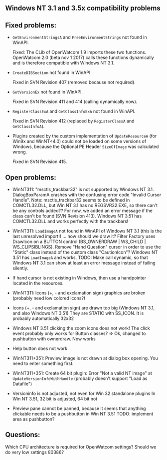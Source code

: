 
Windows NT 3.1 and 3.5x compatibility problems
----------------------------------------------

Fixed problems:
---------------

- `GetEnvironmentStringsA` and `FreeEnvironmentStrings` not found in WinAPI.

	Fixed: The CLib of OpenWatcom 1.9 imports these two functions.
	OpenWatcom 2.0 (beta nov 1 2017) calls these functions dynamically and is therefore compatible with Windows NT 3.1.

- `CreateDIBSection` not found in WinAPI

	Fixed in SVN Revision 407 (removed because not required).

- `GetVersionEx` not found in WinAPI.

	Fixed in SVN Revision 411 and 414 (calling dynamically now).

- `RegisterClassExA` and `GetClassInfoExA` not found in WinAPI.

	Fixed in SVN Revision 412 (replaced by `RegisterClassA` and `GetClassInfoA`).

- Plugins created by the custom implementation of `UpdateResourceA` (for Win9x and WinNT<4.0) could not be loaded on
  some versions of Windows, because the Optional PE Header `SizeOfImage` was calculated wrong.
  
	Fixed in SVN Revision 415.

Open problems:
--------------

- WinNT311: "msctls_trackbar32" is not supported by Windows NT 3.1. DialogBoxParamA crashes with the confusing error code "Invalid Cursor Handle".
	Note: msctls_trackbar32 seems to be defined in COMCTL32.DLL, but Win NT 3.1 has no REGSVR32.EXE, so there can't be any controls added??
	For now, we added an error message if the class can't be found (SVN Revision 413).
	Windows NT 3.51 has COMCTL32.DLL and works perfectly with the trackbars!

- WinNT311: `LoadImageA` not found in WinAPI of Windows NT 3.1 (this is the last unresolved import!) ... how should we draw it? Filter Factory uses DrawIcon on a BUTTON control (BS_OWNERDRAW | WS_CHILD | WS_CLIPSIBLINGS).
	Remove "Hand Question" cursor in order to use the "Static" class instead of the custom class "CautionIcon"?
	Windows NT 3.51 has `LoadImageA` and works.
	TODO: Make call dynamic, so that Windows NT 3.1 can show at least an error message instead of failing silently.

- If hand cursor is not existing in Windows, then use a handpointer located in the resources.

- WinNT311: Icons (+, - and exclamation sign) graphics are broken (probably need low colored icons?)

- Icons (+, - and exclamation sign) are drawn too big (Windows NT 3.1, and also Windows NT 3.51)
	They are STATIC with SS_ICON. It is probably automatically 32x32

- Windows NT 3.51 clicking the zoom icons does not work!
	The click event probably only works for Button classes?
	=> Ok, changed to pushbutton with ownerdraw. Now works

- Help button does not work

- WinNT311+351: Preview image is not drawn at dialog box opening. You need to enter something first.

- WinNT311+351: Create 64 bit plugin: Error "Not a valid NT image" at `UpdateVersionInfoWithHandle` (probably doesn't support "Load as Datafile")

- Versioninfo is not adjusted, not even for Win 32 standalone plugins
	In Win NT 3.51, 32 bit is adjusted, 64 bit not

- Preview pane cannot be panned, because it seems that anything clickable needs to be a pushbutton in Win NT 3.51
	TODO: implement area as pushbutton?

Questions:
----------

Which CPU architecture is required for OpenWatcom settings? Should we do very low settings 80386?
